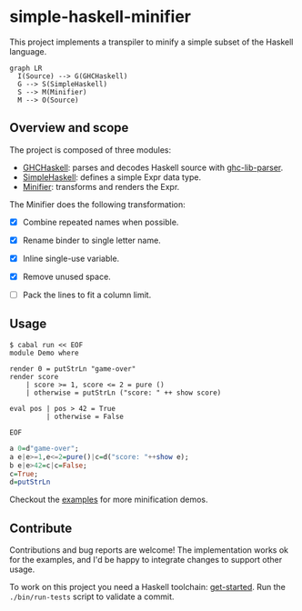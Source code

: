 # simple-haskell-minifier

This project implements a transpiler to minify a simple subset of the Haskell language.

```mermaid
graph LR
  I(Source) --> G(GHCHaskell)
  G --> S(SimpleHaskell)
  S --> M(Minifier)
  M --> O(Source)
```


## Overview and scope

The project is composed of three modules:

- [GHCHaskell](src/GHCHaskell.hs): parses and decodes Haskell source with [ghc-lib-parser][ghc-lib-parser].
- [SimpleHaskell](src/SimpleHaskell.hs): defines a simple Expr data type.
- [Minifier](src/Minifier.hs): transforms and renders the Expr.

The Minifier does the following transformation:

- [x] Combine repeated names when possible.
- [x] Rename binder to single letter name.
- [x] Inline single-use variable.
- [x] Remove unused space.
- [ ] Pack the lines to fit a column limit.


## Usage

```ShellSession
$ cabal run << EOF
module Demo where

render 0 = putStrLn "game-over"
render score
    | score >= 1, score <= 2 = pure ()
    | otherwise = putStrLn ("score: " ++ show score)

eval pos | pos > 42 = True
         | otherwise = False

EOF
```
```haskell
a 0=d"game-over";
a e|e>=1,e<=2=pure()|c=d("score: "++show e);
b e|e>42=c|c=False;
c=True;
d=putStrLn
```

Checkout the [examples](examples) for more minification demos.


## Contribute

Contributions and bug reports are welcome!
The implementation works ok for the examples, and I'd be happy to integrate changes to support other usage.

To work on this project you need a Haskell toolchain: [get-started](https://www.haskell.org/get-started/).
Run the `./bin/run-tests` script to validate a commit.

[ghc-lib-parser]: https://hackage.haskell.org/package/ghc-lib-parser
